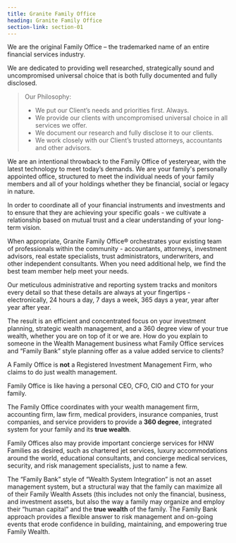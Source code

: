 ```yaml
---
title: Granite Family Office
heading: Granite Family Office
section-link: section-01
---
```


We are the original Family Office – the trademarked name of an entire financial services industry.

We are dedicated to providing well researched, strategically sound and uncompromised universal choice that is both fully documented and fully disclosed.

> Our Philosophy:
> 
> - We put our Client’s needs and priorities first. Always.
> - We provide our clients with uncompromised universal choice in all services we offer.
> - We document our research and fully disclose it to our clients.
> - We work closely with our Client’s trusted attorneys, accountants and other advisors.

We are an intentional throwback to the Family Office of yesteryear, with the latest technology to meet today’s demands. We are your family's personally appointed office, structured to meet the individual needs of your family members and all of your holdings whether they be financial, social or legacy in nature.

In order to coordinate all of your financial instruments and investments and to ensure that they are achieving your specific goals - we cultivate a relationship based on mutual trust and a clear understanding of your long-term vision.

When appropriate, Granite Family Office® orchestrates your existing team of professionals within the community - accountants, attorneys, investment advisors, real estate specialists, trust administrators, underwriters, and other independent consultants. When you need additional help, we find the best team member help meet your needs.

Our meticulous administrative and reporting system tracks and monitors every detail so that these details are always at your fingertips - electronically, 24 hours a day, 7 days a week, 365 days a year, year after year after year.

The result is an efficient and concentrated focus on your investment planning, strategic wealth management, and a 360 degree view of your true wealth, whether you are on top of it or we are. How do you explain to someone in the Wealth Management business what Family Office services and “Family Bank” style planning offer as a value added service to clients?

A Family Office is **not** a Registered Investment Management Firm, who claims to do just wealth management.

Family Office is like having a personal CEO, CFO, CIO and CTO for your family. 

The Family Office coordinates with your wealth management firm, accounting firm, law firm, medical providers, insurance companies, trust companies, and service providers to provide a **360 degree**, integrated system for your family and its **true wealth**.

Family Offices also may provide important concierge services for HNW Families as desired, such as chartered jet services, luxury accommodations around the world, educational consultants, and concierge medical services, security, and risk management specialists, just to name a few.

The “Family Bank” style of “Wealth System Integration” is not an asset management system, but a structural way that the family can maximize all of their Family Wealth Assets (this includes not only the financial, business, and investment assets, but also the way a family may organize and employ their “human capital” and the **true wealth** of the family. The Family Bank approach provides a flexible answer to risk management and on-going events that erode confidence in building, maintaining, and empowering true Family Wealth.

